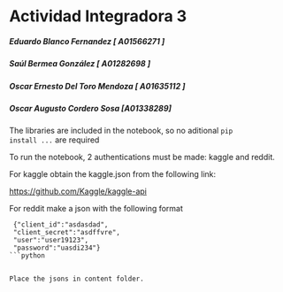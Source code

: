 # Actividad Integradora 3
##### Eduardo Blanco Fernandez [ A01566271 ]
##### Saúl Bermea González [ A01282698 ]
##### Oscar Ernesto Del Toro Mendoza [ A01635112 ]
##### Oscar Augusto Cordero Sosa [A01338289]



The libraries are included in the notebook, so no aditional <code>pip install ...</code> are required



To run the notebook, 2 authentications must be made: kaggle and reddit.


For kaggle obtain the kaggle.json from the following link:

https://github.com/Kaggle/kaggle-api



For reddit make a json with the following format

```
 {"client_id":"asdasdad",
 "client_secret":"asdffvre",
 "user":"user19123",
 "password":"uasdi234"}
```python
  

Place the jsons in content folder.

